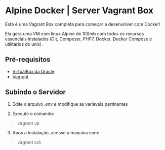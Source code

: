 # Alpine Docker | Server Vagrant Box

Está é uma Vagrant Box completa para começar a desenvolver com Docker!

Ela gera uma VM com linux Alpine de 100mb com todos os recursos essenciais instalados (Git, Composer, PHP7, Docker, Docker Compose e utilitarios do unix).

##  Pré-requisitos

* [VirtualBox da Oracle](http://www.virtualbox.org/)
* [Vagrant](http://downloads.vagrantup.com/)

## Subindo o Servidor

 1. Edite o arquivo _.env_ e modifique as variaveis pertinentes
 
 2. Execute o comando:

> vagrant up

 3. Apos a instalação, acesse a maquina com:
 
> vagrant ssh
